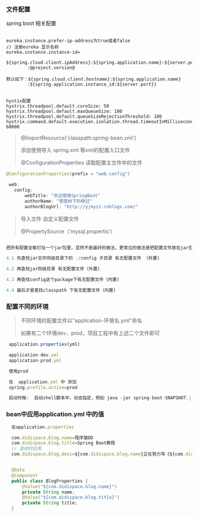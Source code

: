 ###  文件配置

spring boot 相关配置

```

eureka.instance.prefer-ip-address为true或者false
// 注册eureka 显示名称
eureka.instance.instance-id=
		${spring.cloud.client.ipAddress}:${spring.application.name}:${server.port}
		:@project.version@		

默认如下：${spring.cloud.client.hostname}:${spring.application.name}
		:${spring.application.instance_id:${server.port}}


hystix配置
hystrix.threadpool.default.coreSize: 50
hystrix.threadpool.default.maxQueueSize: 100
hystrix.threadpool.default.queueSizeRejectionThreshold: 100
hystrix.command.default.execution.isolation.thread.timeoutInMilliseconds: 60000
```




>
> @ImportResource('classpath:spring-bean.xml')
> 
> 添加使用导入 spring.xml  等xml的配置入口文件
>
> @ConfigurationProperties 读取配置主文件中的文件

 ``` java
 @ConfigurationProperties(prefix = "web.config")

  web:
    config:
        webTitle: "欢迎使用SpringBoot"
        authorName: "菩提树下的杨过"
        authorBlogUrl: "http://yjmyzz.cnblogs.com/" 

 ```

>
>  导入文件 自定义配置文件
>
>  @PropertySource（‘mysql.propertis’）
>

``` js

把所有配置全都打在一个jar包里，显然不是最好的做法，更常见的做法是把配置文件放在jar包外面，可以在需要时，不动java代码的前提下修改配置，spring-boot会按以下顺序加载配置文件application.properties或application.yml：

4.1 先查找jar文件同级目录下的 ./config 子目录 有无配置文件 （外置)

4.2 再查找jar同级目录 有无配置文件（外置)

4.3 再查找config这个package下有无配置文件（内置)

4.4 最后才是查找classpath 下有无配置文件（内置)

```

### 配置不同的环境

> 不同环境的配置文件以"application-环境名.yml"命名
>
> 如果有二个环境dev、prod，项目工程中有上述二个文件即可

``` js
 application.properties(yml)

 application-dev.yml
 application-prod.yml

 使用prod 

 在  application.yml 中 添加
 spring.profile.active=prod

 启动时候:  启动shell脚本中，动态指定，例如 java -jar spring-boot-SNAPSHOT.jar --spring.profiles.active=prod

```

###  bean中应用application.yml 中的值

``` js
  在application.properties

  com.didispace.blog.name=程序猿DD
  com.didispace.blog.title=Spring Boot教程
  // 连续的应用
  com.didispace.blog.desc=${com.didispace.blog.name}正在努力写《${com.didispace.blog.title}》

```

``` java

  @Data
  @Component
  public class BlogProperties {
      @Value("${com.didispace.blog.name}")
      private String name;
      @Value("${com.didispace.blog.title}")
      private String title;
  }

```